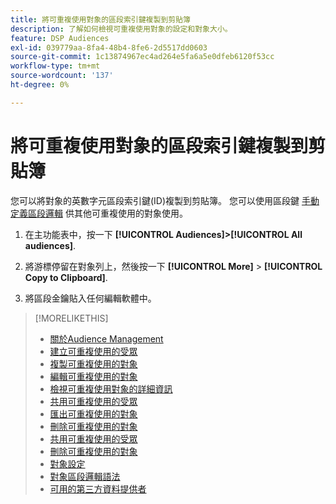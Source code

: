 ```yaml
---
title: 將可重複使用對象的區段索引鍵複製到剪貼簿
description: 了解如何檢視可重複使用對象的設定和對象大小。
feature: DSP Audiences
exl-id: 039779aa-8fa4-48b4-8fe6-2d5517dd0603
source-git-commit: 1c13874967ec4ad264e5fa6a5e0dfeb6120f53cc
workflow-type: tm+mt
source-wordcount: '137'
ht-degree: 0%

---
```


# 將可重複使用對象的區段索引鍵複製到剪貼簿

您可以將對象的英數字元區段索引鍵(ID)複製到剪貼簿。 您可以使用區段鍵 [手動定義區段邏輯](audience-segment-logic-syntax.md) 供其他可重複使用的對象使用。

1. 在主功能表中，按一下 **[!UICONTROL Audiences]>[!UICONTROL All audiences]**.

1. 將游標停留在對象列上，然後按一下 **[!UICONTROL More]** > **[!UICONTROL Copy to Clipboard]**.

1. 將區段金鑰貼入任何編輯軟體中。

>[!MORELIKETHIS]
>
>* [關於Audience Management](audience-about.md)
>* [建立可重複使用的受眾](reusable-audience-create.md)
>* [複製可重複使用的對象](reusable-audience-duplicate.md)
>* [編輯可重複使用的對象](reusable-audience-edit.md)
>* [檢視可重複使用對象的詳細資訊](reusable-audience-view-details.md)
>* [共用可重複使用的受眾](reusable-audience-share.md)
>* [匯出可重複使用的對象](reusable-audience-export.md)
>* [刪除可重複使用的對象](reusable-audience-delete.md)
>* [共用可重複使用的受眾](reusable-audience-share.md)
>* [刪除可重複使用的對象](reusable-audience-delete.md)
>* [對象設定](audience-settings.md)
>* [對象區段邏輯語法](audience-segment-logic-syntax.md)
>* [可用的第三方資料提供者](third-party-data-providers.md)


